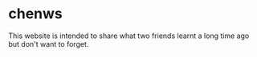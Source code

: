 # chenws
This website is intended to share what two friends learnt a long time ago but don't want to forget.
